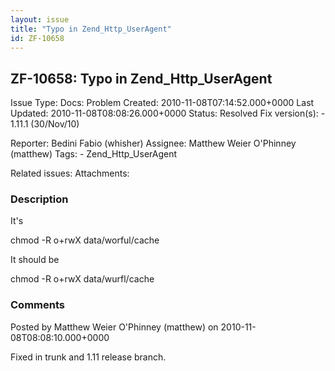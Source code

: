 ```yaml
---
layout: issue
title: "Typo in Zend_Http_UserAgent"
id: ZF-10658
---
```


ZF-10658: Typo in Zend\_Http\_UserAgent
---------------------------------------

 Issue Type: Docs: Problem Created: 2010-11-08T07:14:52.000+0000 Last Updated: 2010-11-08T08:08:26.000+0000 Status: Resolved Fix version(s): - 1.11.1 (30/Nov/10)
 
 Reporter:  Bedini Fabio (whisher)  Assignee:  Matthew Weier O'Phinney (matthew)  Tags: - Zend\_Http\_UserAgent
 
 Related issues: 
 Attachments: 
### Description

It's

chmod -R o+rwX data/worful/cache

It should be

chmod -R o+rwX data/wurfl/cache

 

 

### Comments

Posted by Matthew Weier O'Phinney (matthew) on 2010-11-08T08:08:10.000+0000

Fixed in trunk and 1.11 release branch.

 

 